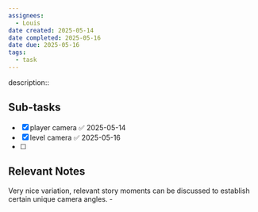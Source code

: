 ```yaml
---
assignees:
  - Louis
date created: 2025-05-14
date completed: 2025-05-16
date due: 2025-05-16
tags:
  - task
---
```


description::<br>

## Sub-tasks

 - [x] player camera ✅ 2025-05-14
 - [x] level camera ✅ 2025-05-16
 - [ ] 

## Relevant Notes

Very nice variation, relevant story moments can be discussed to establish certain unique camera angles. - 